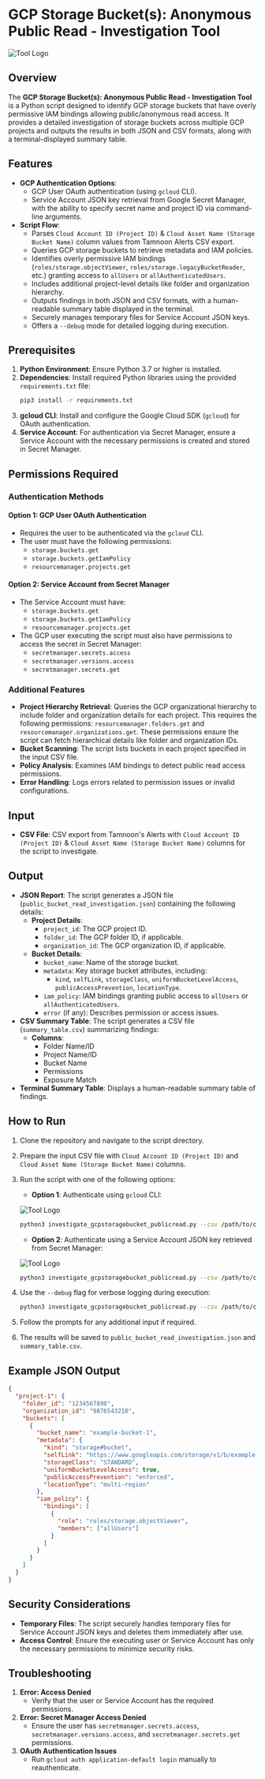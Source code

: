 # GCP Storage Bucket(s): Anonymous Public Read - Investigation Tool
![Tool Logo](images/Tamnoon.png)

## Overview
The **GCP Storage Bucket(s): Anonymous Public Read - Investigation Tool** is a Python script designed to identify GCP storage buckets that have overly permissive IAM bindings allowing public/anonymous read access. It provides a detailed investigation of storage buckets across multiple GCP projects and outputs the results in both JSON and CSV formats, along with a terminal-displayed summary table.

## Features
- **GCP Authentication Options**:
  - GCP User OAuth authentication (using `gcloud` CLI).
  - Service Account JSON key retrieval from Google Secret Manager, with the ability to specify secret name and project ID via command-line arguments.
- **Script Flow**:
  - Parses `Cloud Account ID (Project ID)` & `Cloud Asset Name (Storage Bucket Name)` column values from Tamnoon Alerts CSV export.
  - Queries GCP storage buckets to retrieve metadata and IAM policies.
  - Identifies overly permissive IAM bindings (`roles/storage.objectViewer`, `roles/storage.legacyBucketReader`, etc.) granting access to `allUsers` or `allAuthenticatedUsers`.
  - Includes additional project-level details like folder and organization hierarchy.
  - Outputs findings in both JSON and CSV formats, with a human-readable summary table displayed in the terminal.
  - Securely manages temporary files for Service Account JSON keys.
  - Offers a `--debug` mode for detailed logging during execution.

## Prerequisites
1. **Python Environment**: Ensure Python 3.7 or higher is installed.
2. **Dependencies**: Install required Python libraries using the provided `requirements.txt` file:
   ```bash
   pip3 install -r requirements.txt
   ```
3. **gcloud CLI**: Install and configure the Google Cloud SDK (`gcloud`) for OAuth authentication.
4. **Service Account**: For authentication via Secret Manager, ensure a Service Account with the necessary permissions is created and stored in Secret Manager.

## Permissions Required

### Authentication Methods
#### Option 1: GCP User OAuth Authentication
- Requires the user to be authenticated via the `gcloud` CLI.
- The user must have the following permissions:
  - `storage.buckets.get`
  - `storage.buckets.getIamPolicy`
  - `resourcemanager.projects.get`

#### Option 2: Service Account from Secret Manager
- The Service Account must have:
  - `storage.buckets.get`
  - `storage.buckets.getIamPolicy`
  - `resourcemanager.projects.get`
- The GCP user executing the script must also have permissions to access the secret in Secret Manager:
  - `secretmanager.secrets.access`
  - `secretmanager.versions.access`
  - `secretmanager.secrets.get`

### Additional Features
- **Project Hierarchy Retrieval**: Queries the GCP organizational hierarchy to include folder and organization details for each project. This requires the following permissions: `resourcemanager.folders.get` and `resourcemanager.organizations.get`. These permissions ensure the script can fetch hierarchical details like folder and organization IDs.
- **Bucket Scanning**: The script lists buckets in each project specified in the input CSV file.
- **Policy Analysis**: Examines IAM bindings to detect public read access permissions.
- **Error Handling**: Logs errors related to permission issues or invalid configurations.

## Input
- **CSV File**: CSV export from Tamnoon's Alerts with `Cloud Account ID (Project ID)` & `Cloud Asset Name (Storage Bucket Name)` columns for the script to investigate.

## Output
- **JSON Report**: The script generates a JSON file (`public_bucket_read_investigation.json`) containing the following details:
  - **Project Details**:
    - `project_id`: The GCP project ID.
    - `folder_id`: The GCP folder ID, if applicable.
    - `organization_id`: The GCP organization ID, if applicable.
  - **Bucket Details**:
    - `bucket_name`: Name of the storage bucket.
    - `metadata`: Key storage bucket attributes, including:
      - `kind`, `selfLink`, `storageClass`, `uniformBucketLevelAccess`, `publicAccessPrevention`, `locationType`.
    - `iam_policy`: IAM bindings granting public access to `allUsers` or `allAuthenticatedUsers`.
    - `error` (if any): Describes permission or access issues.
- **CSV Summary Table**: The script generates a CSV file (`summary_table.csv`) summarizing findings:
  - **Columns**:
    - Folder Name/ID
    - Project Name/ID
    - Bucket Name
    - Permissions
    - Exposure Match
- **Terminal Summary Table**: Displays a human-readable summary table of findings.

## How to Run
1. Clone the repository and navigate to the script directory.
2. Prepare the input CSV file with `Cloud Account ID (Project ID)` and `Cloud Asset Name (Storage Bucket Name)` columns.
3. Run the script with one of the following options:

   - **Option 1**: Authenticate using `gcloud` CLI:

   ![Tool Logo](images/option1.png)
     ```bash
     python3 investigate_gcpstoragebucket_publicread.py --csv /path/to/csv_file.csv
     ```

   - **Option 2**: Authenticate using a Service Account JSON key retrieved from Secret Manager:

   ![Tool Logo](images/option2.png)
     ```bash
     python3 investigate_gcpstoragebucket_publicread.py --csv /path/to/csv_file.csv --secret-name my-secret --secret-project-id my-project-id
     ```

4. Use the `--debug` flag for verbose logging during execution:
   ```bash
   python3 investigate_gcpstoragebucket_publicread.py --csv /path/to/csv_file.csv --debug
   ```

5. Follow the prompts for any additional input if required.
6. The results will be saved to `public_bucket_read_investigation.json` and `summary_table.csv`.

## Example JSON Output
```json
{
  "project-1": {
    "folder_id": "1234567890",
    "organization_id": "9876543210",
    "buckets": [
      {
        "bucket_name": "example-bucket-1",
        "metadata": {
          "kind": "storage#bucket",
          "selfLink": "https://www.googleapis.com/storage/v1/b/example-bucket-1",
          "storageClass": "STANDARD",
          "uniformBucketLevelAccess": true,
          "publicAccessPrevention": "enforced",
          "locationType": "multi-region"
        },
        "iam_policy": {
          "bindings": [
            {
              "role": "roles/storage.objectViewer",
              "members": ["allUsers"]
            }
          ]
        }
      }
    ]
  }
}
```

## Security Considerations
- **Temporary Files**: The script securely handles temporary files for Service Account JSON keys and deletes them immediately after use.
- **Access Control**: Ensure the executing user or Service Account has only the necessary permissions to minimize security risks.

## Troubleshooting
1. **Error: Access Denied**
   - Verify that the user or Service Account has the required permissions.
2. **Error: Secret Manager Access Denied**
   - Ensure the user has `secretmanager.secrets.access`, `secretmanager.versions.access`, and `secretmanager.secrets.get` permissions.
3. **OAuth Authentication Issues**
   - Run `gcloud auth application-default login` manually to reauthenticate.

